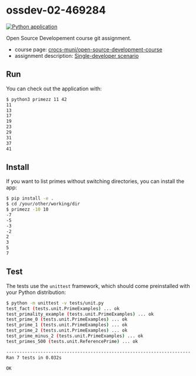 # ossdev-02-469284

[![Python application](https://github.com/xsebek/ossdev-02-469284/actions/workflows/python-app.yml/badge.svg?branch=main)](https://github.com/xsebek/ossdev-02-469284/actions/workflows/python-app.yml)

Open Source Developement course git assignment.

- course page: [crocs-muni/open-source-development-course](https://github.com/crocs-muni/open-source-development-course)
- assignment description: [Single-developer scenario](https://github.com/crocs-muni/open-source-development-course/blob/master/assignments.md#1-single-developer-scenario-deadline-20-4)

## Run

You can check out the application with:

```bash
$ python3 primezz 11 42
11
13
17
19
23
29
31
37
41
```

## Install

If you want to list primes without switching directories, you can install the app:

```bash
$ pip install -e .
$ cd /your/other/working/dir
$ primezz -10 10
-7
-5
-3
-2
2
3
5
7
```

## Test

The tests use the `unittest` framework, which should come preinstalled with your Python distribution:
```bash
$ python -m unittest -v tests/unit.py
test_fact (tests.unit.PrimeExamples) ... ok
test_primality_example (tests.unit.PrimeExamples) ... ok
test_prime_0 (tests.unit.PrimeExamples) ... ok
test_prime_1 (tests.unit.PrimeExamples) ... ok
test_prime_2 (tests.unit.PrimeExamples) ... ok
test_prime_minus_2 (tests.unit.PrimeExamples) ... ok
test_primes_500 (tests.unit.ReferencePrime) ... ok

----------------------------------------------------------------------
Ran 7 tests in 0.032s

OK
```
